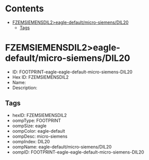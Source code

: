 



Contents
========

* [FZEMSIEMENSDIL2>eagle-default/micro-siemens/DIL20](#fzemsiemensdil2eagle-defaultmicro-siemensdil20)
	* [Tags](#tags)

# FZEMSIEMENSDIL2>eagle-default/micro-siemens/DIL20

- ID: FOOTPRINT-eagle-eagle-default-micro-siemens-DIL20
- Hex ID: FZEMSIEMENSDIL2
- Name: 
- Description: 

## Tags

- hexID: FZEMSIEMENSDIL2
- oompType: FOOTPRINT
- oompSize: eagle
- oompColor: eagle-default
- oompDesc: micro-siemens
- oompIndex: DIL20
- oompName: eagle-default/micro-siemens/DIL20
- oompID: FOOTPRINT-eagle-eagle-default-micro-siemens-DIL20
